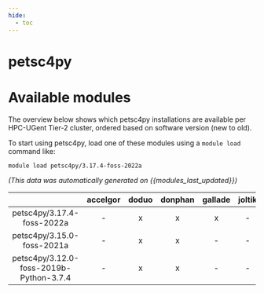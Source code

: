 ```yaml
---
hide:
  - toc
---
```


petsc4py
========

# Available modules


The overview below shows which petsc4py installations are available per HPC-UGent Tier-2 cluster, ordered based on software version (new to old).

To start using petsc4py, load one of these modules using a `module load` command like:

```shell
module load petsc4py/3.17.4-foss-2022a
```

*(This data was automatically generated on {{modules_last_updated}})*  

| |accelgor|doduo|donphan|gallade|joltik|shinx|skitty|
| :---: | :---: | :---: | :---: | :---: | :---: | :---: | :---: |
|petsc4py/3.17.4-foss-2022a|-|x|x|x|-|-|-|
|petsc4py/3.15.0-foss-2021a|-|x|x|-|-|-|-|
|petsc4py/3.12.0-foss-2019b-Python-3.7.4|-|x|x|-|-|-|-|
